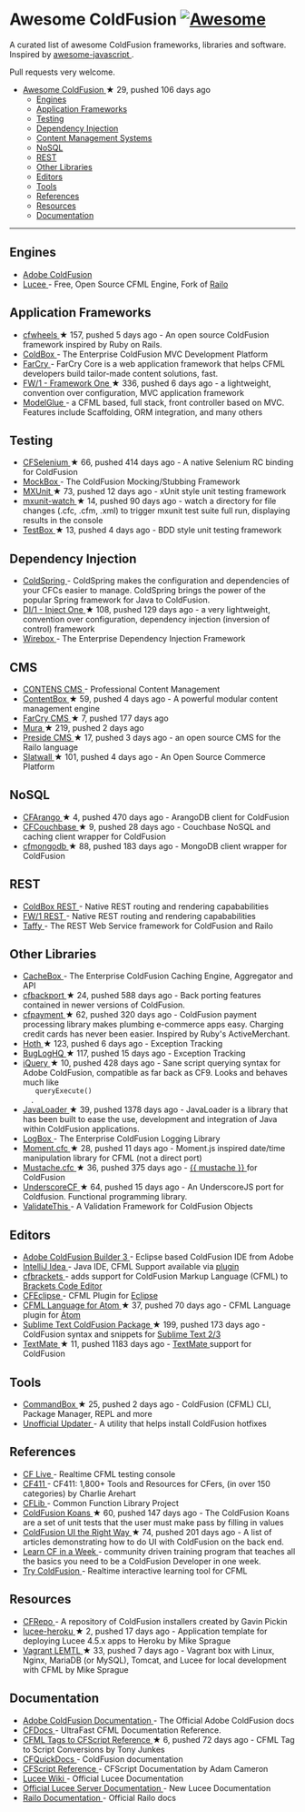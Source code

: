 <h1>
 Awesome ColdFusion
 <a href="https://github.com/sindresorhus/awesome">
  <img alt="Awesome" src="https://cdn.rawgit.com/sindresorhus/awesome/d7305f38d29fed78fa85652e3a63e154dd8e8829/media/badge.svg"/>
 </a>
</h1>
<p>
 A curated list of awesome ColdFusion frameworks, libraries and software. Inspired by
 <a href="https://github.com/sorrycc/awesome-javascript">
  awesome-javascript
 </a>
 .
</p>
<p>
 Pull requests very welcome.
</p>
<ul>
 <li>
  <a href="https://github.com/seancoyne/awesome-coldfusion">
   Awesome ColdFusion
  </a>
  <span>
   &#9733 29, pushed 106 days ago
  </span>
  <ul>
   <li>
    <a href="#engines">
     Engines
    </a>
   </li>
   <li>
    <a href="#application-frameworks">
     Application Frameworks
    </a>
   </li>
   <li>
    <a href="#testing">
     Testing
    </a>
   </li>
   <li>
    <a href="#dependency-injection">
     Dependency Injection
    </a>
   </li>
   <li>
    <a href="#cms">
     Content Management Systems
    </a>
   </li>
   <li>
    <a href="#nosql">
     NoSQL
    </a>
   </li>
   <li>
    <a href="#rest">
     REST
    </a>
   </li>
   <li>
    <a href="#other-libraries">
     Other Libraries
    </a>
   </li>
   <li>
    <a href="#editors">
     Editors
    </a>
   </li>
   <li>
    <a href="#tools">
     Tools
    </a>
   </li>
   <li>
    <a href="#references">
     References
    </a>
   </li>
   <li>
    <a href="#resources">
     Resources
    </a>
   </li>
   <li>
    <a href="#documentation">
     Documentation
    </a>
   </li>
  </ul>
 </li>
</ul>
<hr/>
<h2>
 Engines
</h2>
<ul>
 <li>
  <a href="http://www.adobe.com/products/coldfusion-family.html">
   Adobe ColdFusion
  </a>
 </li>
 <li>
  <a href="http://lucee.org/">
   Lucee
  </a>
  - Free, Open Source CFML Engine, Fork of
  <a href="http://www.getrailo.org/">
   Railo
  </a>
 </li>
</ul>
<h2>
 Application Frameworks
</h2>
<ul>
 <li>
  <a href="https://github.com/cfwheels/cfwheels">
   cfwheels
  </a>
  <span>
   &#9733 157, pushed 5 days ago
  </span>
  - An open source ColdFusion framework inspired by Ruby on Rails.
 </li>
 <li>
  <a href="http://www.coldbox.org">
   ColdBox
  </a>
  - The Enterprise ColdFusion MVC Development Platform
 </li>
 <li>
  <a href="http://www.farcrycore.org">
   FarCry
  </a>
  - FarCry Core is a web application framework that helps CFML developers build tailor-made content solutions, fast.
 </li>
 <li>
  <a href="https://github.com/framework-one/fw1">
   FW/1 - Framework One
  </a>
  <span>
   &#9733 336, pushed 6 days ago
  </span>
  - a lightweight, convention over configuration, MVC application framework
 </li>
 <li>
  <a href="http://model-glue.com">
   ModelGlue
  </a>
  - a CFML based, full stack, front controller based on MVC. Features include Scaffolding, ORM integration, and many others
 </li>
</ul>
<h2>
 Testing
</h2>
<ul>
 <li>
  <a href="https://github.com/teamcfadvance/CFSelenium">
   CFSelenium
  </a>
  <span>
   &#9733 66, pushed 414 days ago
  </span>
  - A native Selenium RC binding for ColdFusion
 </li>
 <li>
  <a href="http://wiki.coldbox.org/wiki/MockBox.cfm">
   MockBox
  </a>
  - The ColdFusion Mocking/Stubbing Framework
 </li>
 <li>
  <a href="https://github.com/mxunit/mxunit">
   MXUnit
  </a>
  <span>
   &#9733 73, pushed 12 days ago
  </span>
  - xUnit style unit testing framework
 </li>
 <li>
  <a href="https://github.com/atuttle/mxunit-watch">
   mxunit-watch
  </a>
  <span>
   &#9733 14, pushed 90 days ago
  </span>
  - watch a directory for file changes (.cfc, .cfm, .xml) to trigger mxunit test suite full run, displaying results in the console
 </li>
 <li>
  <a href="https://github.com/Ortus-Solutions/TestBox">
   TestBox
  </a>
  <span>
   &#9733 13, pushed 4 days ago
  </span>
  - BDD style unit testing framework
 </li>
</ul>
<h2>
 Dependency Injection
</h2>
<ul>
 <li>
  <a href="http://www.coldspringframework.org/">
   ColdSpring
  </a>
  - ColdSpring makes the configuration and dependencies of your CFCs easier to manage. ColdSpring brings the power of the popular Spring framework for Java to ColdFusion.
 </li>
 <li>
  <a href="https://github.com/framework-one/di1">
   DI/1 - Inject One
  </a>
  <span>
   &#9733 108, pushed 129 days ago
  </span>
  - a very lightweight, convention over configuration, dependency injection (inversion of control) framework
 </li>
 <li>
  <a href="http://wiki.coldbox.org/wiki/WireBox.cfm">
   Wirebox
  </a>
  - The Enterprise Dependency Injection Framework
 </li>
</ul>
<h2>
 CMS
</h2>
<ul>
 <li>
  <a href="http://www.contens.com/">
   CONTENS CMS
  </a>
  - Professional Content Management
 </li>
 <li>
  <a href="https://github.com/Ortus-Solutions/ContentBox">
   ContentBox
  </a>
  <span>
   &#9733 59, pushed 4 days ago
  </span>
  - A powerful modular content management engine
 </li>
 <li>
  <a href="https://github.com/farcrycore/plugin-farcrycms">
   FarCry CMS
  </a>
  <span>
   &#9733 7, pushed 177 days ago
  </span>
 </li>
 <li>
  <a href="https://github.com/blueriver/MuraCMS">
   Mura
  </a>
  <span>
   &#9733 219, pushed 2 days ago
  </span>
 </li>
 <li>
  <a href="https://github.com/pixl8/Preside-CMS">
   Preside CMS
  </a>
  <span>
   &#9733 17, pushed 3 days ago
  </span>
  - an open source CMS for the Railo language
 </li>
 <li>
  <a href="https://github.com/ten24/Slatwall">
   Slatwall
  </a>
  <span>
   &#9733 101, pushed 4 days ago
  </span>
  - An Open Source Commerce Platform
 </li>
</ul>
<h2>
 NoSQL
</h2>
<ul>
 <li>
  <a href="https://github.com/dajester2013/CFArango">
   CFArango
  </a>
  <span>
   &#9733 4, pushed 470 days ago
  </span>
  - ArangoDB client for ColdFusion
 </li>
 <li>
  <a href="https://github.com/Ortus-Solutions/cfcouchbase-sdk">
   CFCouchbase
  </a>
  <span>
   &#9733 9, pushed 28 days ago
  </span>
  - Couchbase NoSQL and caching client wrapper for ColdFusion
 </li>
 <li>
  <a href="https://github.com/marcesher/cfmongodb">
   cfmongodb
  </a>
  <span>
   &#9733 88, pushed 183 days ago
  </span>
  - MongoDB client wrapper for ColdFusion
 </li>
</ul>
<h2>
 REST
</h2>
<ul>
 <li>
  <a href="http://wiki.coldbox.org/wiki/Building_Rest_APIs.cfm">
   ColdBox REST
  </a>
  - Native REST routing and rendering capababilities
 </li>
 <li>
  <a href="https://github.com/framework-one/fw1/wiki/Developing-Applications-Manual#controllers-for-rest-apis">
   FW/1 REST
  </a>
  - Native REST routing and rendering capababilities
 </li>
 <li>
  <a href="http://taffy.io">
   Taffy
  </a>
  - The REST Web Service framework for ColdFusion and Railo
 </li>
</ul>
<h2>
 Other Libraries
</h2>
<ul>
 <li>
  <a href="http://wiki.coldbox.org/wiki/CacheBox.cfm">
   CacheBox
  </a>
  - The Enterprise ColdFusion Caching Engine, Aggregator and API
 </li>
 <li>
  <a href="https://github.com/misterdai/cfbackport">
   cfbackport
  </a>
  <span>
   &#9733 24, pushed 588 days ago
  </span>
  - Back porting features contained in newer versions of ColdFusion.
 </li>
 <li>
  <a href="https://github.com/ghidinelli/cfpayment">
   cfpayment
  </a>
  <span>
   &#9733 62, pushed 320 days ago
  </span>
  - ColdFusion payment processing library makes plumbing e-commerce apps easy. Charging credit cards has never been easier. Inspired by Ruby's ActiveMerchant.
 </li>
 <li>
  <a href="https://github.com/aarongreenlee/Hoth">
   Hoth
  </a>
  <span>
   &#9733 123, pushed 6 days ago
  </span>
  - Exception Tracking
 </li>
 <li>
  <a href="https://github.com/oarevalo/BugLogHQ">
   BugLogHQ
  </a>
  <span>
   &#9733 117, pushed 15 days ago
  </span>
  - Exception Tracking
 </li>
 <li>
  <a href="https://github.com/atuttle/iquery">
   iQuery
  </a>
  <span>
   &#9733 10, pushed 428 days ago
  </span>
  - Sane script querying syntax for Adobe ColdFusion, compatible as far back as CF9. Looks and behaves much like
  <code>
   queryExecute()
  </code>
  .
 </li>
 <li>
  <a href="https://github.com/markmandel/JavaLoader">
   JavaLoader
  </a>
  <span>
   &#9733 39, pushed 1378 days ago
  </span>
  - JavaLoader is a library that has been built to ease the use, development and integration of Java within ColdFusion applications.
 </li>
 <li>
  <a href="http://wiki.coldbox.org/wiki/LogBox.cfm">
   LogBox
  </a>
  - The Enterprise ColdFusion Logging Library
 </li>
 <li>
  <a href="https://github.com/AlumnIQ/momentcfc">
   Moment.cfc
  </a>
  <span>
   &#9733 28, pushed 11 days ago
  </span>
  - Moment.js inspired date/time manipulation library for CFML (not a direct port)
 </li>
 <li>
  <a href="https://github.com/rip747/Mustache.cfc">
   Mustache.cfc
  </a>
  <span>
   &#9733 36, pushed 375 days ago
  </span>
  -
  <a href="http://mustache.github.io">
   {{ mustache }}
  </a>
  for ColdFusion
 </li>
 <li>
  <a href="https://github.com/russplaysguitar/UnderscoreCF">
   UnderscoreCF
  </a>
  <span>
   &#9733 64, pushed 15 days ago
  </span>
  - An UnderscoreJS port for Coldfusion. Functional programming library.
 </li>
 <li>
  <a href="http://validatethis.org">
   ValidateThis
  </a>
  - A Validation Framework for ColdFusion Objects
 </li>
</ul>
<h2>
 Editors
</h2>
<ul>
 <li>
  <a href="http://www.adobe.com/products/coldfusion-builder.html">
   Adobe ColdFusion Builder 3
  </a>
  - Eclipse based ColdFusion IDE from Adobe
 </li>
 <li>
  <a href="http://www.jetbrains.com/idea/">
   IntelliJ Idea
  </a>
  - Java IDE, CFML Support available via
  <a href="https://github.com/JetBrains/intellij-plugins/tree/master/CFML">
   plugin
  </a>
 </li>
 <li>
  <a href="http://cfbrackets.org">
   cfbrackets
  </a>
  - adds support for ColdFusion Markup Language (CFML) to
  <a href="http://brackets.io/">
   Brackets Code Editor
  </a>
 </li>
 <li>
  <a href="http://cfeclipse.org">
   CFEclipse
  </a>
  - CFML Plugin for
  <a href="http://www.eclipse.org/">
   Eclipse
  </a>
 </li>
 <li>
  <a href="https://github.com/atuttle/atom-language-cfml">
   CFML Language for Atom
  </a>
  <span>
   &#9733 37, pushed 70 days ago
  </span>
  - CFML Language plugin for
  <a href="https://atom.io/">
   Atom
  </a>
 </li>
 <li>
  <a href="https://github.com/sublimetext/coldfusion">
   Sublime Text ColdFusion Package
  </a>
  <span>
   &#9733 199, pushed 173 days ago
  </span>
  - ColdFusion syntax and snippets for
  <a href="http://www.sublimetext.com">
   Sublime Text 2/3
  </a>
 </li>
 <li>
  <a href="https://github.com/textmate/coldfusion.tmbundle">
   TextMate
  </a>
  <span>
   &#9733 11, pushed 1183 days ago
  </span>
  -
  <a href="http://macromates.com">
   TextMate
  </a>
  support for ColdFusion
 </li>
</ul>
<h2>
 Tools
</h2>
<ul>
 <li>
  <a href="https://github.com/Ortus-Solutions/commandbox">
   CommandBox
  </a>
  <span>
   &#9733 25, pushed 2 days ago
  </span>
  - ColdFusion (CFML) CLI, Package Manager, REPL and more
 </li>
 <li>
  <a href="http://www.uu-2.info/">
   Unofficial Updater
  </a>
  - A utility that helps install ColdFusion hotfixes
 </li>
</ul>
<h2>
 References
</h2>
<ul>
 <li>
  <a href="http://cflive.net">
   CF Live
  </a>
  - Realtime CFML testing console
 </li>
 <li>
  <a href="http://carehart.org/cf411/">
   CF411
  </a>
  - CF411: 1,800+ Tools and Resources for CFers, (in over 150 categories) by Charlie Arehart
 </li>
 <li>
  <a href="http://cflib.org/">
   CFLib
  </a>
  - Common Function Library Project
 </li>
 <li>
  <a href="https://github.com/nodoherty/ColdFusion-Koans">
   ColdFusion Koans
  </a>
  <span>
   &#9733 60, pushed 147 days ago
  </span>
  - The ColdFusion Koans are a set of unit tests that the user must make pass by filling in values
 </li>
 <li>
  <a href="https://github.com/cfjedimaster/ColdFusion-UI-the-Right-Way">
   ColdFusion UI the Right Way
  </a>
  <span>
   &#9733 74, pushed 201 days ago
  </span>
  - A list of articles demonstrating how to do UI with ColdFusion on the back end.
 </li>
 <li>
  <a href="http://www.learncfinaweek.com">
   Learn CF in a Week
  </a>
  - community driven training program that teaches all the basics you need to be a ColdFusion Developer in one week.
 </li>
 <li>
  <a href="http://trycf.com/">
   Try ColdFusion
  </a>
  - Realtime interactive learning tool for CFML
 </li>
</ul>
<h2>
 Resources
</h2>
<ul>
 <li>
  <a href="http://www.gpickin.com/cfrepo/">
   CFRepo
  </a>
  - A repository of ColdFusion installers created by Gavin Pickin
 </li>
 <li>
  <a href="https://github.com/writecodedrinkcoffee/lucee-heroku">
   lucee-heroku
  </a>
  <span>
   &#9733 2, pushed 17 days ago
  </span>
  - Application template for deploying Lucee 4.5.x apps to Heroku by Mike Sprague
 </li>
 <li>
  <a href="https://github.com/writecodedrinkcoffee/vagrant-lemtl">
   Vagrant LEMTL
  </a>
  <span>
   &#9733 33, pushed 7 days ago
  </span>
  - Vagrant box with Linux, Nginx, MariaDB (or MySQL), Tomcat, and Lucee for local development with CFML by Mike Sprague
 </li>
</ul>
<h2>
 Documentation
</h2>
<ul>
 <li>
  <a href="https://helpx.adobe.com/coldfusion/home.html">
   Adobe ColdFusion Documentation
  </a>
  - The Official Adobe ColdFusion docs
 </li>
 <li>
  <a href="http://cfdocs.org/">
   CFDocs
  </a>
  - UltraFast CFML Documentation Reference.
 </li>
 <li>
  <a href="https://github.com/cfchef/cfml-tag-to-script-conversions">
   CFML Tags to CFScript Reference
  </a>
  <span>
   &#9733 6, pushed 72 days ago
  </span>
  -  CFML Tag to Script Conversions by Tony Junkes
 </li>
 <li>
  <a href="http://cfquickdocs.com/">
   CFQuickDocs
  </a>
  - ColdFusion documentation
 </li>
 <li>
  <a href="https://github.com/daccfml/cfscript/blob/master/cfscript.md">
   CFScript Reference
  </a>
  -  CFScript Documentation by Adam Cameron
 </li>
 <li>
  <a href="https://bitbucket.org/lucee/lucee/wiki/Home">
   Lucee Wiki
  </a>
  - Official Lucee Documentation
 </li>
 <li>
  <a href="http://docs.lucee.org/">
   Official Lucee Server Documentation
  </a>
  - New Lucee Documentation
 </li>
 <li>
  <a href="https://github.com/getrailo/railo/wiki">
   Railo Documentation
  </a>
  - Official Railo docs
 </li>
</ul>
